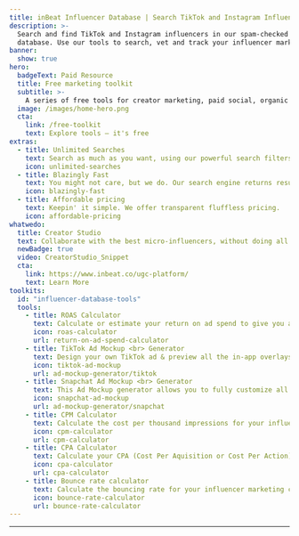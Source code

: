 ```yaml
---
title: inBeat Influencer Database | Search TikTok and Instagram Influencers
description: >-
  Search and find TikTok and Instagram influencers in our spam-checked influencer
  database. Use our tools to search, vet and track your influencer marketing campaigns.
banner:
  show: true
hero:
  badgeText: Paid Resource
  title: Free marketing toolkit
  subtitle: >-
    A series of free tools for creator marketing, paid social, organic social and many other things.
  image: /images/home-hero.png
  cta:
    link: /free-toolkit
    text: Explore tools — it's free
extras:
  - title: Unlimited Searches
    text: Search as much as you want, using our powerful search filters.
    icon: unlimited-searches
  - title: Blazingly Fast
    text: You might not care, but we do. Our search engine returns results in milliseconds. We take pride in that.
    icon: blazingly-fast
  - title: Affordable pricing
    text: Keepin' it simple. We offer transparent fluffless pricing.
    icon: affordable-pricing
whatwedo:
  title: Creator Studio
  text: Collaborate with the best micro-influencers, without doing all the work. Save hundres of hours. No more endless discovery, email pitches and influencer ghosting. Inbeat handles it all for you
  newBadge: true
  video: CreatorStudio_Snippet
  cta:
    link: https://www.inbeat.co/ugc-platform/
    text: Learn More
toolkits:
  id: "influencer-database-tools"
  tools:
    - title: ROAS Calculator
      text: Calculate or estimate your return on ad spend to give you an overview on the effectiveness & return on investment of paid campaigns.
      icon: roas-calculator
      url: return-on-ad-spend-calculator
    - title: TikTok Ad Mockup <br> Generator
      text: Design your own TikTok ad & preview all the in-app overlays before it goes live on the platform. 
      icon: tiktok-ad-mockup
      url: ad-mockup-generator/tiktok
    - title: Snapchat Ad Mockup <br> Generator
      text: This Ad Mockup generator allows you to fully customize all fields on a Snapchat ad, and upload your own media!
      icon: snapchat-ad-mockup
      url: ad-mockup-generator/snapchat
    - title: CPM Calculator
      text: Calculate the cost per thousand impressions for your influencer marketing campaigns.
      icon: cpm-calculator
      url: cpm-calculator
    - title: CPA Calculator
      text: Calculate your CPA (Cost Per Aquisition or Cost Per Action) across different channels.
      icon: cpa-calculator
      url: cpa-calculator
    - title: Bounce rate calculator
      text: Calculate the bouncing rate for your influencer marketing campaigns.
      icon: bounce-rate-calculator
      url: bounce-rate-calculator
---
```


---
